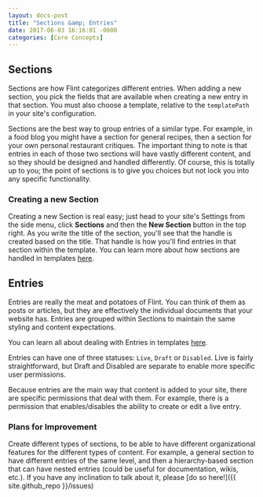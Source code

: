 ```yaml
---
layout: docs-post
title: "Sections &amp; Entries"
date: 2017-06-03 16:16:01 -0600
categories: [Core Concepts]
---
```

## Sections
Sections are how Flint categorizes different entries. When adding a new section, you pick the fields that are available when creating a new entry in that section. You must also choose a template, relative to the `templatePath` in your site's configuration.

Sections are the best way to group entries of a similar type. For example, in a food blog you might have a section for general recipes, then a section for your own personal restaurant critiques. The important thing to note is that entries in each of those two sections will have vastly different content, and so they should be designed and handled differently. Of course, this is totally up to you; the point of sections is to give you choices but not lock you into any specific functionality.

### Creating a new Section

Creating a new Section is real easy; just head to your site's Settings from the side menu, click **Sections** and then the **New Section** button in the top right. As you write the title of the section, you'll see that the handle is created based on the title. That handle is how you'll find entries in that section within the template. You can learn more about how sections are handled in templates [here](/docs/sectionmodel).

## Entries

Entries are really the meat and potatoes of Flint. You can think of them as posts or articles, but they are effectively the individual documents that your website has. Entries are grouped within Sections to maintain the same styling and content expectations.

You can learn all about dealing with Entries in templates [here](/docs/entrymodel).

Entries can have one of three statuses: `Live`, `Draft` or `Disabled`. Live is fairly straightforward, but Draft and Disabled are separate to enable more specific user permissions.

Because entries are the main way that content is added to your site, there are specific permissions that deal with them. For example, there is a permission that enables/disables the ability to create or edit a live entry.

### Plans for Improvement

Create different types of sections, to be able to have different organizational features for the different types of content. For example, a general section to have different entries of the same level, and then a hierarchy-based section that can have nested entries (could be useful for documentation, wikis, etc.). If you have any inclination to talk about it, please [do so here!]({{ site.github_repo }}/issues)